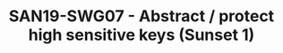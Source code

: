 ---
youtube_video_url: null
amazon_s3_presentation_url: null
amazon_s3_video_url: null
categories:
- san19
description: There is a need to abstract / protect high sensitive keys (HUK, ...)
  in a way that it is never directly exposed in clear memory if the STB HW offers
  such capability? How can that be achieved?
image: /assets/images/featured-images/san19/SAN19-SWG07.png
session_attendee_num: '24'
session_id: SAN19-SWG07
session_room: Sunset 1 (Developer Room)
session_slot:
  end_time: '2019-09-25 15:00:00'
  start_time: '2019-09-25 14:40:00'
session_speakers:
- speaker_bio: Joakim has been a Linux user for about 15 years where he spent most
    of the time in his professional career working with security for embedded devices.
    The last five years he has been heading Security Working Group in Linaro who are
    working with various upstream projects related to Security where OP-TEE is one
    of the key projects for that group.
  speaker_company: Linaro
  speaker_image: /assets/images/speakers/san19/joakim-bech.jpg
  speaker_location: Sweden
  speaker_name: Joakim Bech
  speaker_position: Principal Engineer Security
  speaker_url: http://joakimbech.com
  speaker_username: joakim.bech
session_track: Security
tag: session
tags:
- IoT Fog/Gateway/Edge Computing
title: SAN19-SWG07 - Abstract / protect high sensitive keys (Sunset 1)
---